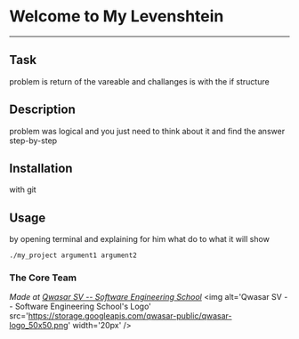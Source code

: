 # Welcome to My Levenshtein
***

## Task
problem is return of the vareable and challanges is with the if structure

## Description
problem was logical and you just need to think about it and find the answer step-by-step

## Installation
with git

## Usage
by opening terminal and explaining for him what do to what it will show
```
./my_project argument1 argument2
```

### The Core Team


<span><i>Made at <a href='https://qwasar.io'>Qwasar SV -- Software Engineering School</a></i></span>
<span><img alt='Qwasar SV -- Software Engineering School's Logo' src='https://storage.googleapis.com/qwasar-public/qwasar-logo_50x50.png' width='20px' /></span>
